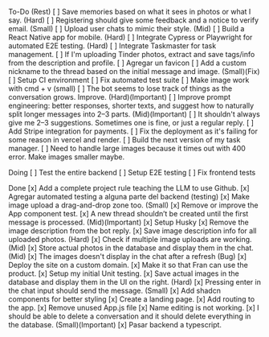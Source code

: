 To-Do (Rest)
[ ] Save memories based on what it sees in photos or what I say. (Hard)
[ ] Registering should give some feedback and a notice to verify email. (Small)
[ ] Upload user chats to mimic their style. (Mid)
[ ] Build a React Native app for mobile. (Hard)
[ ] Integrate Cypress or Playwright for automated E2E testing. (Hard)
[ ] Integrate Taskmaster for task management.
[ ] If I'm uploading Tinder photos, extract and save tags/info from the description and profile.
[ ] Agregar un favicon
[ ] Add a custom nickname to the thread based on the initial message and image. (Small)(Fix)
[ ] Setup CI environment
[ ] Fix automated test suite
[ ] Make image work with cmd + v (small) 
[ ] The bot seems to lose track of things as the conversation grows. Improve. (Hard)(Important)
[ ] Improve prompt engineering: better responses, shorter texts, and suggest how to naturally split longer messages into 2–3 parts. (Mid)(Important)
[ ] It shouldn't always give me 2–3 suggestions. Sometimes one is fine, or just a regular reply.
[ ] Add Stripe integration for payments.
[ ] Fix the deployment as it's failing for some reason in vercel and render.
[ ] Build the next version of my task manager.
[ ] Need to handle large images because it times out with 400 error. Make images smaller maybe.

Doing
[ ] Test the entire backend
[ ] Setup E2E testing
[ ] Fix frontend tests

Done
[x] Add a complete project rule teaching the LLM to use Github.
[x] Agregar automated testing a alguna parte del backend (testing)
[x] Make image upload a drag-and-drop zone too. (Small)
[x] Remove or improve the App component test.
[x] A new thread shouldn’t be created until the first message is processed. (Mid)(Important)
[x] Setup Husky
[x] Remove the image description from the bot reply.
[x] Save image description info for all uploaded photos. (Hard)
[x] Check if multiple image uploads are working. (Mid)
[x] Store actual photos in the database and display them in the chat. (Mid)
[x] The images doesn't display in the chat after a refresh (Bug)
[x] Deploy the site on a custom domain.
[x] Make it so that Fran can use the product.
[x] Setup my initial Unit testing.
[x] Save actual images in the database and display them in the UI on the right. (Hard)
[x] Pressing enter in the chat input should send the message. (Small)
[x] Add shadcn components for better styling
[x] Create a landing page.
[x] Add routing to the app.
[x] Remove unused App.js file
[x] Name editing is not working.
[x] I should be able to delete a conversation and it should delete everything in the database. (Small)(Important)
[x] Pasar backend a typescript.
